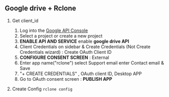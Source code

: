 ## Google drive + Rclone

1. Get client_id
	1. Log into the [Google API Console](https://console.developers.google.com/) 
	2. Select a project or create a new project
	3. **ENABLE API AND SERVICE** enable **google drive API**
	4. Client Credentials on sidebar & Create Credentials (Not Create Credentials wizard) : Create OAuth Client ID
	5. **CONFIGURE CONSENT SCREEN** : External
	6. Enter app name("rclone")  select Support email enter Contact email & Save
	7. "+ CREATE CREDENTIALS" , OAuth client ID, Desktop APP
	8. Go to OAuth consent screen : **PUBLISH APP**

2. Create Config `rclone config`

